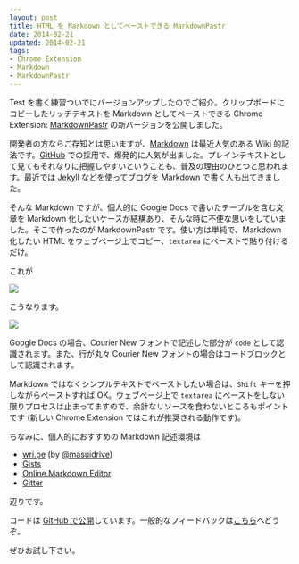 ```yaml
---           
layout: post
title: HTML を Markdown としてペーストできる MarkdownPastr
date: 2014-02-21
updated: 2014-02-21
tags:
- Chrome Extension
- Markdown
- MarkdownPastr
---
```


Test を書く練習ついでにバージョンアップしたのでご紹介。クリップボードにコピーしたリッチテキストを Markdown としてペーストできる Chrome Extension: [MarkdownPastr](https://chrome.google.com/webstore/detail/markdown-pastr/pjeclabeidkcjhopjbgpiimlaccpdkgk) の新バージョンを公開しました。   

<!-- excerpt -->
  
開発者の方ならご存知とは思いますが、[Markdown](http://ja.wikipedia.org/wiki/Markdown) は最近人気のある Wiki 的記法です。[GitHub](https://github.com/) での採用で、爆発的に人気が出ました。プレインテキストとして見てもそれなりに把握しやすいということも、普及の理由のひとつと思われます。最近では [Jekyll](http://jekyllrb.com/) などを使ってブログを Markdown で書く人も出てきました。   
  
そんな Markdown ですが、個人的に Google Docs で書いたテーブルを含む文章を Markdown 化したいケースが結構あり、そんな時に不便な思いをしていました。そこで作ったのが MarkdownPastr です。使い方は単純で、Markdown 化したい HTML をウェブページ上でコピー、`textarea` にペーストで貼り付けるだけ。  
  
これが   

[![](http://2.bp.blogspot.com/-TDy5N6O4yqI/UwdpgWIeIJI/AAAAAAAAoTI/vKeRUpKXlWM/s1600/copy.png)](http://2.bp.blogspot.com/-TDy5N6O4yqI/UwdpgWIeIJI/AAAAAAAAoTI/vKeRUpKXlWM/s1600/copy.png)
  
こうなります。   

[![](http://4.bp.blogspot.com/-TeRARHGfTqY/UwdpgU21WII/AAAAAAAAoTU/QJQ2CZ3JKZk/s1600/paste.png)](http://4.bp.blogspot.com/-TeRARHGfTqY/UwdpgU21WII/AAAAAAAAoTU/QJQ2CZ3JKZk/s1600/paste.png)
  
  
Google Docs の場合、Courier New フォントで記述した部分が `code` として認識されます。また、行が丸々 Courier New フォントの場合はコードブロックとして認識されます。   
  
Markdown ではなくシンプルテキストでペーストしたい場合は、`Shift` キーを押しながらペーストすれば OK。ウェブページ上で `textarea` にペーストをしない限りプロセスは止まってますので、余計なリソースを食わないところもポイントです (新しい Chrome Extension ではこれが推奨される動作です)。   
  
ちなみに、個人的におすすめの Markdown 記述環境は   
  

* [wri.pe](https://wri.pe/) (by [@masuidrive](https://twitter.com/masuidrive))
* [Gists](https://gist.github.com/)
* [Online Markdown Editor](http://www.ctrlshift.net/project/markdowneditor/)
* [Gitter](http://gitter.im/)

  
辺りです。   
  
コードは [GitHub で公開](https://github.com/agektmr/MarkdownPastr)しています。一般的なフィードバックは[こちら](https://chrome.google.com/webstore/support/pjeclabeidkcjhopjbgpiimlaccpdkgk)へどうぞ。  
  
ぜひお試し下さい。